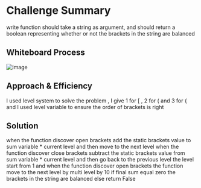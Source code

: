 # Challenge Summary
 write function should take a string as argument, and should return a boolean representing whether or not the brackets in the string are balanced

## Whiteboard Process
![image](white-bord/13.jpg?raw=true)

## Approach & Efficiency
I used level system to solve the problem , I give 1 for [ , 2 for ( and 3 for {
and I used level variable to ensure the order of brackets is right


## Solution
when the function discover open brackets add the static brackets value to sum variable * current level and then move to the next level
when the function discover close brackets subtract the static brackets value from sum variable * current level and then go back to the previous level
the level start from 1 and when the function discover open brackets the function move to the next level by multi level by 10
if final sum equal zero the brackets in the string are balanced else return False



